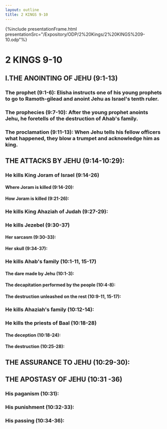 ```yaml
---
layout: outline
title: 2 KINGS 9-10
---
```

{%include presentationFrame.html presentationSrc="/Expository/ODP/2%20Kings/2%20KINGS%209-10.odp"%}

# 2 KINGS 9-10 
## I.THE ANOINTING OF JEHU (9:1-13) 
###  The prophet (9:1-6): Elisha instructs one of his young prophets to go to Ramoth-gilead and anoint Jehu as Israel\'s tenth ruler. 
###  The prophecies (9:7-10): After the young prophet anoints Jehu, he foretells of the destruction of Ahab\'s family. 
###  The proclamation (9:11-13): When Jehu tells his fellow officers what happened, they blow a trumpet and acknowledge him as king. 
## THE ATTACKS BY JEHU (9:14-10:29): 
###  He kills King Joram of Israel (9:14-26) 
####  Where Joram is killed (9:14-20): 
####  How Joram is killed (9:21-26): 
###  He kills King Ahaziah of Judah (9:27-29): 
###  He kills Jezebel (9:30-37) 
####  Her sarcasm (9:30-33): 
####  Her skull (9:34-37): 
###  He kills Ahab\'s family (10:1-11, 15-17) 
####  The dare made by Jehu (10:1-3): 
####  The decapitation performed by the people (10:4-8): 
####  The destruction unleashed on the rest (10:9-11, 15-17): 
###  He kills Ahaziah\'s family (10:12-14): 
###  He kills the priests of Baal (10:18-28) 
####  The deception (10:18-24):
####  The destruction (10:25-28): 
## THE ASSURANCE TO JEHU (10:29-30): 
## THE APOSTASY OF JEHU (10:31 -36) 
###  His paganism (10:31): 
###  His punishment (10:32-33): 
###  His passing (10:34-36): 
